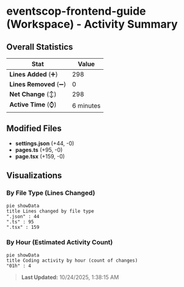 # eventscop-frontend-guide (Workspace) - Activity Summary 

## Overall Statistics

| Stat                   | Value                                                             |
| ---------------------- | ----------------------------------------------------------------- |
| **Lines Added** (➕)   | 298                                          |
| **Lines Removed** (➖) | 0                                        |
| **Net Change** (↕)    | 298                |
| **Active Time** (⌚)   | 6 minutes |


## Modified Files
- **settings.json** (+44, -0)
- **pages.ts** (+95, -0)
- **page.tsx** (+159, -0)

## Visualizations

### By File Type (Lines Changed)

```mermaid
pie showData
title Lines changed by file type
".json" : 44
".ts" : 95
".tsx" : 159
```

### By Hour (Estimated Activity Count)

```mermaid
pie showData
title Coding activity by hour (count of changes)
"01h" : 4
```


> **Last Updated:** 10/24/2025, 1:38:15 AM
